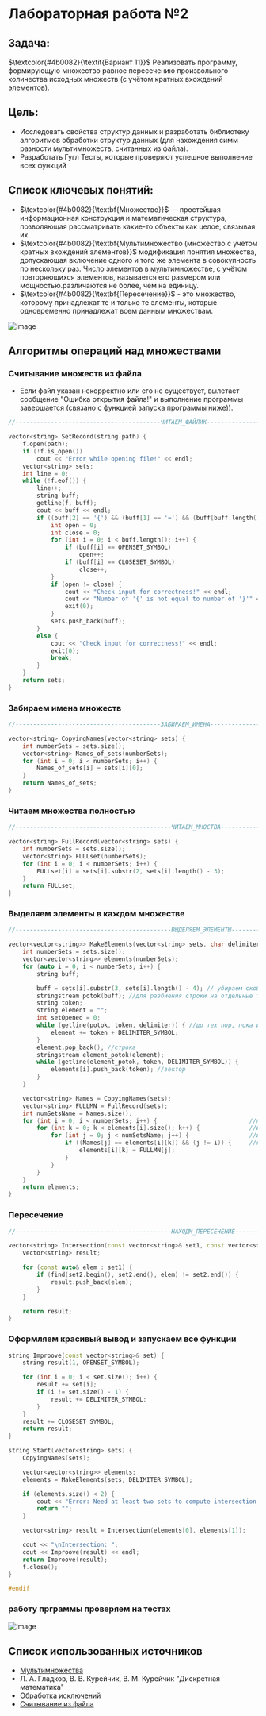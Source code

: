 # Лабораторная работа №2

## Задача:
$\textcolor{#4b0082}{\textit{Вариант 11}}$ Реализовать программу, формирующую множество равное пересечению произвольного
количества исходных множеств (с учётом кратных вхождений элементов).
## Цель:
* Исследовать свойства структур данных и разработать библиотеку алгоритмов обработки структур данных (для нахождения симм разности мультимножеств, считанных из файла).
* Разработать Гугл Тесты, которые проверяют успешное выполнение всех функций

## Список ключевых понятий:
* $\textcolor{#4b0082}{\textbf{Множество}}$ — простейшая информационная конструкция и математическая структура,
позволяющая рассматривать какие-то объекты как целое, связывая их.
* $\textcolor{#4b0082}{\textbf{Мультимножество (множество с учётом кратных вхождений элементов}}$ модификация понятия множества, допускающая включение одного и того же элемента в совокупность по нескольку раз. Число элементов в мультимножестве, с учётом повторяющихся элементов, называется его размером или мощностью.различаются не более, чем на единицу.
* $\textcolor{#4b0082}{\textbf{Пересечение}}$ - это множество, которому принадлежат те и только те элементы, которые одновременно принадлежат всем данным множествам.

![image](https://github.com/iis-32170x/RPIIS/assets/144939580/accadbf4-9f33-4ebf-998a-83f19273dff1)

## Алгоритмы операций над множествами

### Считывание множеств из файла

* Если файл указан некорректно или  его не существует, вылетает сообщение "Ошибка открытия файла!" и выполнение программы завершается (связано с функцией запуска программы ниже)).
``` c++
//-----------------------------------------ЧИТАЕМ_ФАЙЛИК---------------------------------------------------

vector<string> SetRecord(string path) {
    f.open(path);
    if (!f.is_open())
        cout << "Error while opening file!" << endl;
    vector<string> sets;
    int line = 0;
    while (!f.eof()) {
        line++;
        string buff;
        getline(f, buff);
        cout << buff << endl;
        if ((buff[2] == '{') && (buff[1] == '=') && (buff[buff.length() - 1] == '}')) {
            int open = 0;
            int close = 0;
            for (int i = 0; i < buff.length(); i++) {
                if (buff[i] == OPENSET_SYMBOL)
                    open++;
                if (buff[i] == CLOSESET_SYMBOL)
                    close++;
            }
            if (open != close) {
                cout << "Check input for correctness!" << endl;
                cout << "Number of '{' is not equal to number of '}'" << endl;
                exit(0);
            }
            sets.push_back(buff);
        }
        else {
            cout << "Check input for correctness!" << endl;
            exit(0);
            break;
        }
    }
    return sets;
}
```

###  Забираем имена множеств 

``` c++
//-----------------------------------------ЗАБИРАЕМ_ИМЕНА---------------------------------------------------

vector<string> CopyingNames(vector<string> sets) {
    int numberSets = sets.size();
    vector<string> Names_of_sets(numberSets);
    for (int i = 0; i < numberSets; i++) {
        Names_of_sets[i] = sets[i][0];
    }
    return Names_of_sets;
}
```

### Читаем множества полностью


``` c++
//--------------------------------------------ЧИТАЕМ_МНОСТВА------------------------------------------------

vector<string> FullRecord(vector<string> sets) {
    int numberSets = sets.size();
    vector<string> FULLset(numberSets);
    for (int i = 0; i < numberSets; i++) {
        FULLset[i] = sets[i].substr(2, sets[i].length() - 3);
    }
    return FULLset;
}

```


### Выделяем элементы в каждом множестве


``` c++
//--------------------------------------------ВЫДЕЛЯЕМ_ЭЛЕМЕНТЫ------------------------------------------------

vector<vector<string>> MakeElements(vector<string> sets, char delimiter) {
    int numberSets = sets.size();
    vector<vector<string>> elements(numberSets);
    for (auto i = 0; i < numberSets; i++) {
        string buff;

        buff = sets[i].substr(3, sets[i].length() - 4); // убираем скобки
        stringstream potok(buff); //для разбиения строки на отдельные токены с использованием разделителя
        string token;
        string element = "";
        int setOpened = 0;
        while (getline(potok, token, delimiter)) { //до тех пор, пока из потока potok можно извлечь следующий токен
            element += token + DELIMITER_SYMBOL;
        }
        element.pop_back(); //строка
        stringstream element_potok(element);
        while (getline(element_potok, token, DELIMITER_SYMBOL)) {
            elements[i].push_back(token); //вектор
        }
    }

    vector<string> Names = CopyingNames(sets);
    vector<string> FULLMN = FullRecord(sets);
    int numSetsName = Names.size();
    for (int i = 0; i < numberSets; i++) {                          //проверка наличия совпадений между элементами каждого подмножества 
        for (int k = 0; k < elements[i].size(); k++) {              //и именами вектора Nsmes. Если найдено совпадение 
            for (int j = 0; j < numSetsName; j++) {                 //и это не текущий индекс, то элемент заменяется 
                if ((Names[j] == elements[i][k]) && (j != i)) {     //на соответствующий элемент из вектора FULLMN.
                    elements[i][k] = FULLMN[j];
                }
            }
        }
    }
    return elements;
}
```

### Пересечение
   

``` c++
//--------------------------------------------НАХОДМ_ПЕРЕСЕЧЕНИЕ------------------------------------------------

vector<string> Intersection(const vector<string>& set1, const vector<string>& set2) {
    vector<string> result;

    for (const auto& elem : set1) {
        if (find(set2.begin(), set2.end(), elem) != set2.end()) {
            result.push_back(elem);
        }
    }

    return result;
}
``` 
### Оформляем красивый вывод и запускаем все функции


``` c++
string Improove(const vector<string>& set) {
    string result(1, OPENSET_SYMBOL);

    for (int i = 0; i < set.size(); i++) {
        result += set[i];
        if (i != set.size() - 1) {
            result += DELIMITER_SYMBOL;
        }
    }
    result += CLOSESET_SYMBOL;
    return result;
}

string Start(vector<string> sets) {
    CopyingNames(sets);

    vector<vector<string>> elements;
    elements = MakeElements(sets, DELIMITER_SYMBOL);

    if (elements.size() < 2) {
        cout << "Error: Need at least two sets to compute intersection!" << endl;
        return "";
    }

    vector<string> result = Intersection(elements[0], elements[1]);

    cout << "\nIntersection: ";
    cout << Improove(result) << endl;
    return Improove(result);
    f.close();
}

#endif
```
### работу прграммы проверяем на тестах

![image](https://github.com/iis-32170x/RPIIS/assets/144939580/138228c6-aa54-4aa6-b571-eb53738bed93)


##  Список использованных источников 

* [Мультимножества](https://ru.wikipedia.org/wiki/%D0%9C%D1%83%D0%BB%D1%8C%D1%82%D0%B8%D0%BC%D0%BD%D0%BE%D0%B6%D0%B5%D1%81%D1%82%D0%B2%D0%BE)
* Л. А. Гладков, В. В. Курейчик, В. М. Курейчик   "Дискретная математика"
* [Обработка исключений](https://learn.microsoft.com/ru-ru/cpp/cpp/errors-and-exception-handling-modern-cpp?view=msvc-170)
* [Считывание из файла](https://purecodecpp.com/archives/2751)

